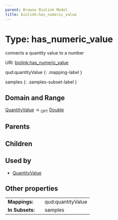 ```yaml
---
parent: Browse Biolink Model
title: biolink:has_numeric_value
---
```


# Type: has_numeric_value


connects a quantity value to a number

URI: [biolink:has_numeric_value](https://w3id.org/biolink/vocab/has_numeric_value)

qud:quantityValue
{: .mapping-label }


samples
{: .samples-subset-label }


## Domain and Range

[QuantityValue](QuantityValue.md) ->  <sub>OPT</sub> [Double](types/Double.md)

## Parents


## Children


## Used by

 * [QuantityValue](QuantityValue.md)

## Other properties

|  |  |  |
| --- | --- | --- |
| **Mappings:** | | qud:quantityValue |
| **In Subsets:** | | samples |

